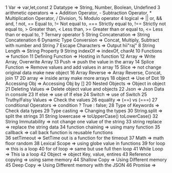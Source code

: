 1 Var                       => var,let,const
2 Datatype                  => String, Number, Boolean, Undefined
3 arithmetic operators      =>  + Addition Operator, - Subtraction Operator, * Multiplication Operator, / Division, % Modulo operator
4 logical                   => || or, && and, ! not, == Equal to, != Not equal to, === Strictly equal to, !== Strictly not equal to, > Greater than, < Less than, >= Greater than or equal to, <= Less than or equal to, ? Ternary operator
5 String Concatenation      => String Concatenation
6 Dynamic Type Conversion   => Concat, Multiply, Subtract with number and String
7 Escape Characters         => Output hii"raj"
8 String Length             => String Property
9 String indexOf            => indexOf, charAt
10 Functions                => function
11 Defining Function        => Hosting in function 
12 Array                    => Write Array, Overwrite  Array
13 Push                     => push the value in the array
14 Splice Function          => Remove values and add values in array
15 Slice                    => not change original data make new object
16 Array Reverse            => Array Reverse, Concat, join 
17 2D array                 => inside array make more arrays
18 object                   => Use of Dot
19 Accessing Obj            => Accessing Obj by []
20 Nested Objects           => Object in object 
21 Deleting Values          => Delete object value and objects
22 Json                     => Json Data in console
23 If else                  => use of If else
24 Switch                   => use of Switch 
25 Truthy/Falsy Values      => Check the values
26 equality                 => (==) vs (===) 
27 conditional Operators    => condition ? True  :  false;
28 Type of Keywords         => Check data types
29 Type casting             => Changing the types
30 String.split             => split the strings
31 String lowercase         => toUpperCase() toLowerCase()
32 String Immutability      => not change one value of the string
33 string replace           => replace the string data 
34 function chaining        => using many function 
35 callback                 => call back function is reusable functions     
36 setTimeout               => SetTime out is a function for the timeout
37 Math                     => math floor random 
38 Lexical Scope            => using globe value in functions
39 for loop                 => this is a loop
40 for of loop              => same but use full then loop
41 While Loop               => This ia a loop
42 Object                   => object Key, value, entires
43 Reference copying        => using same memory 
44 Shallow Copy             => Using Different memory 
45 Deep Copy                => Using Different memory with the JSON
46 Promise                  => 